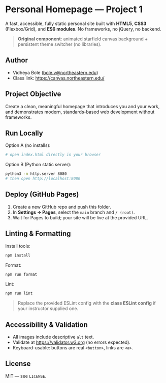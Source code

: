 
# Personal Homepage — Project 1

A fast, accessible, fully static personal site built with **HTML5**, **CSS3** (Flexbox/Grid), and **ES6 modules**. No frameworks, no jQuery, no backend.

> **Original component**: animated starfield canvas background + persistent theme switcher (no libraries).

## Author

- Vidheya Bole (bole.v@northeastern.edu)  
- Class link: https://canvas.northeastern.edu/

## Project Objective

Create a clean, meaningful homepage that introduces you and your work, and demonstrates modern, standards-based web development without frameworks.

## Run Locally

Option A (no installs):
```bash
# open index.html directly in your browser
```

Option B (Python static server):
```bash
python3 -m http.server 8080
# then open http://localhost:8080
```

## Deploy (GitHub Pages)

1. Create a new GitHub repo and push this folder.
2. In **Settings → Pages**, select the `main` branch and `/ (root)`.
3. Wait for Pages to build; your site will be live at the provided URL.

## Linting & Formatting

Install tools:
```bash
npm install
```

Format:
```bash
npm run format
```

Lint:
```bash
npm run lint
```

> Replace the provided ESLint config with the **class ESLint config** if your instructor supplied one.

## Accessibility & Validation

- All images include descriptive `alt` text.
- Validate at <https://validator.w3.org> (no errors expected).
- Keyboard-usable: buttons are real `<button>`, links are `<a>`.

## License

MIT — see `LICENSE`.
